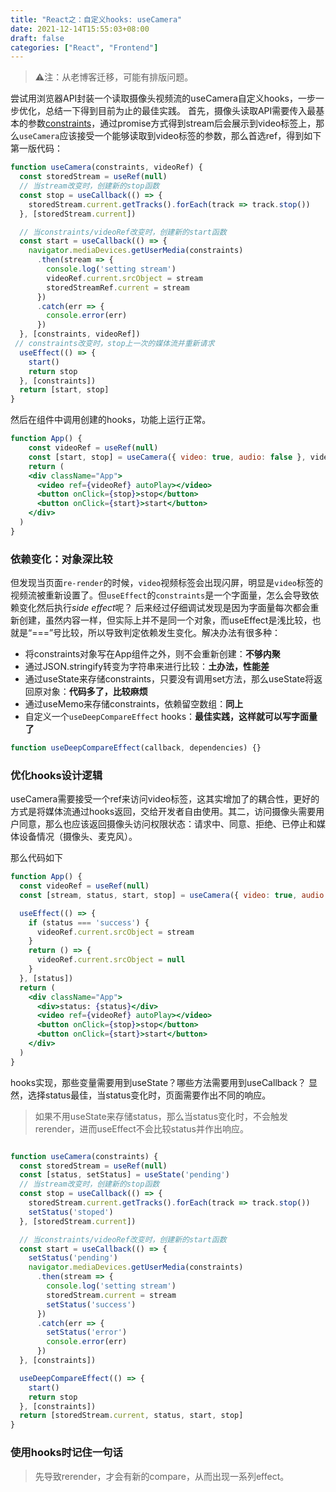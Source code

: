 ```yaml
---
title: "React之：自定义hooks: useCamera"
date: 2021-12-14T15:55:03+08:00
draft: false
categories: ["React", "Frontend"]
---
```


> ⚠️注：从老博客迁移，可能有排版问题。

尝试用浏览器API封装一个读取摄像头视频流的useCamera自定义hooks，一步一步优化，总结一下得到目前为止的最佳实践。
首先，摄像头读取API需要传入最基本的参数[constraints](https://developer.mozilla.org/en-US/docs/Web/API/MediaDevices/getUserMedia#parameters)，通过promise方式得到stream后会展示到video标签上，那么`useCamera`应该接受一个能够读取到video标签的参数，那么首选ref，得到如下第一版代码：

```jsx
function useCamera(constraints, videoRef) {
  const storedStream = useRef(null)
  // 当stream改变时，创建新的stop函数
  const stop = useCallback(() => {
    storedStream.current.getTracks().forEach(track => track.stop())
  }, [storedStream.current])

  // 当constraints/videoRef改变时，创建新的start函数
  const start = useCallback(() => {
    navigator.mediaDevices.getUserMedia(constraints)
      .then(stream => {
        console.log('setting stream')
        videoRef.current.srcObject = stream
        storedStreamRef.current = stream
      })
      .catch(err => {
        console.error(err)
      })
  }, [constraints, videoRef])
 // constraints改变时，stop上一次的媒体流并重新请求
  useEffect(() => {
    start()
    return stop
  }, [constraints])
  return [start, stop]
}
```

然后在组件中调用创建的hooks，功能上运行正常。
```jsx
function App() {
    const videoRef = useRef(null)
    const [start, stop] = useCamera({ video: true, audio: false }, videoRef)
    return (
    <div className="App">
      <video ref={videoRef} autoPlay></video>
      <button onClick={stop}>stop</button>
      <button onClick={start}>start</button>
    </div>
  )
}
```

### 依赖变化：对象深比较
但发现当页面`re-render`的时候，`video`视频标签会出现闪屏，明显是`video`标签的视频流被重新设置了。但`useEffect`的`constraints`是一个字面量，怎么会导致依赖变化然后执行*side effect*呢？
后来经过仔细调试发现是因为字面量每次都会重新创建，虽然内容一样，但实际上并不是同一个对象，而useEffect是浅比较，也就是“===”号比较，所以导致判定依赖发生变化。解决办法有很多种：

- 将constraints对象写在App组件之外，则不会重新创建：**不够内聚**
- 通过JSON.stringify转变为字符串来进行比较：**土办法，性能差**
- 通过useState来存储constraints，只要没有调用set方法，那么useState将返回原对象：**代码多了，比较麻烦**
- 通过useMemo来存储constraints，依赖留空数组：**同上**
- 自定义一个`useDeepCompareEffect` hooks：**最佳实践，这样就可以写字面量了**




```js
function useDeepCompareEffect(callback, dependencies) {}

```


### 优化hooks设计逻辑
useCamera需要接受一个ref来访问video标签，这其实增加了的耦合性，更好的方式是将媒体流通过hooks返回，交给开发者自由使用。其二，访问摄像头需要用户同意，那么也应该返回摄像头访问权限状态：请求中、同意、拒绝、已停止和媒体设备情况（摄像头、麦克风）。

那么代码如下

```jsx
function App() {
  const videoRef = useRef(null)
  const [stream, status, start, stop] = useCamera({ video: true, audio: false })

  useEffect(() => {
    if (status === 'success') {
      videoRef.current.srcObject = stream
    }
    return () => {
      videoRef.current.srcObject = null
    }
  }, [status])
  return (
    <div className="App">
      <div>status: {status}</div>
      <video ref={videoRef} autoPlay></video>
      <button onClick={stop}>stop</button>
      <button onClick={start}>start</button>
    </div>
  )
}
```

hooks实现，那些变量需要用到useState？哪些方法需要用到useCallback？
显然，选择status最佳，当status变化时，页面需要作出不同的响应。

> 如果不用useState来存储status，那么当status变化时，不会触发rerender，进而useEffect不会比较status并作出响应。
```js

function useCamera(constraints) {
  const storedStream = useRef(null)
  const [status, setStatus] = useState('pending')
  // 当stream改变时，创建新的stop函数
  const stop = useCallback(() => {
    storedStream.current.getTracks().forEach(track => track.stop())
    setStatus('stoped')
  }, [storedStream.current])

  // 当constraints/videoRef改变时，创建新的start函数
  const start = useCallback(() => {
    setStatus('pending')
    navigator.mediaDevices.getUserMedia(constraints)
      .then(stream => {
        console.log('setting stream')
        storedStream.current = stream
        setStatus('success')
      })
      .catch(err => {
        setStatus('error')
        console.error(err)
      })
  }, [constraints])

  useDeepCompareEffect(() => {
    start()
    return stop
  }, [constraints])
  return [storedStream.current, status, start, stop]
}
```


### 使用hooks时记住一句话

> 先导致rerender，才会有新的compare，从而出现一系列effect。